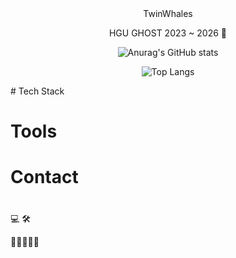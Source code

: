 <div align="center">
  TwinWhales  
  
  HGU GHOST 2023 ~ 2026 👻 
  
  ![Anurag's GitHub stats](https://github-readme-stats.vercel.app/api?username=TwinWhales&show_icons=true&theme=tokyonight)  
  
  ![Top Langs](https://github-readme-stats.vercel.app/api/top-langs/?username=TwinWhales)
</div>
# Tech Stack

# Tools

# Contact

# 

💻
🛠

📖📗📕📘📙
